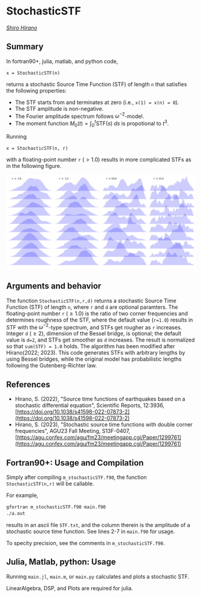 # StochasticSTF

<address><a href="https://interfacial.jp/">Shiro Hirano</a></address>

## Summary

In fortran90+, julia, matlab, and python code, 
```
x = StochasticSTF(n)
```
returns a stochastic Source Time Function (STF) of length `n` that satisfies the following properties:
+ The STF starts from and terminates at zero (i.e., `x(1) = x(n) = 0`).
+ The STF amplitude is non-negative.
+ The Fourier amplitude spectrum follows $\omega^{-2}$-model.
+ The moment function $M_0(t) = \displaystyle\int_0^t \textrm{STF}(s) \ ds$ is propotional to $t^3$.

Running
```
x = StochasticSTF(n, r)
```
with a floating-point number `r` $(> 1.0)$ results in more complicated STFs as in the following figure.

![img/SSTFs.png](img/SSTFs.png)

## Arguments and behavior

The function `StochasticSTF(n,r,d)` returns a stochastic Source Time Function (STF) of length `n`, where `r` and `d` are optional paramters.
The floating-point number `r` $(\ge 1.0)$ is the ratio of two corner frequencies and determines roughness of the STF, where the default value (`r=1.0`) results in STF with the $\omega^{-2}$-type spectrum, and STFs get rougher as `r` increases.
Integer `d` $(\ge 2)$, dimension of the Bessel bridge, is optional; the default value is `d=2`, and STFs get smoother as `d` increases.
The result is normalized so that `sum(STF) = 1.0` holds.
The algorithm has been modified after Hirano(2022; 2023).
This code generates STFs with arbitrary lengths by using Bessel bridges, while the original model has probabilistic lengths following the Gutenberg-Richter law.

## References
+ Hirano, S. (2022), "Source time functions of earthquakes based on a stochastic differential equation", Scientific Reports, 12:3936, [https://doi.org/10.1038/s41598-022-07873-2](https://doi.org/10.1038/s41598-022-07873-2)
+ Hirano, S. (2023), "Stochastic source time functions with double corner frequencies", AGU23 Fall Meeting, S13F-0407, [https://agu.confex.com/agu/fm23/meetingapp.cgi/Paper/1299761](https://agu.confex.com/agu/fm23/meetingapp.cgi/Paper/1299761)


## Fortran90+: Usage and Compilation

Simply after compiling `m_stochasticSTF.f90`, the function `StochasticSTF(n,r)` will be callable.

For example, 
```bash
gfortran m_stochasticSTF.f90 main.f90
./a.out
```
results in an ascii file `STF.txt`, and the column therein is the amplitude of a stochastic source time function. See lines 2-7 in `main.f90` for usage.

To specity precision, see the comments in `m_stochasticSTF.f90`.

## Julia, Matlab, python: Usage

Running `main.jl`, `main.m`, or `main.py` calculates and plots a stochastic STF.

LinearAlgebra, DSP, and Plots are required for julia.
